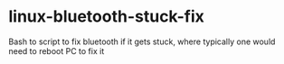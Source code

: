 # linux-bluetooth-stuck-fix
Bash to script to fix bluetooth if it gets stuck, where typically one would need to reboot PC to fix it
